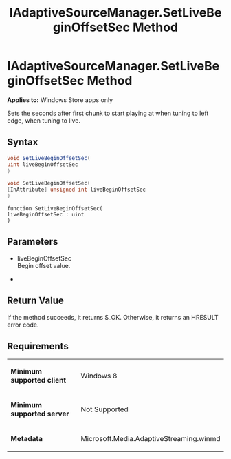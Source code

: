 ﻿---
title: IAdaptiveSourceManager.SetLiveBeginOffsetSec Method
TOCTitle: SetLiveBeginOffsetSec Method
ms:assetid: 6a33c1cc-8cf9-41b2-befa-bb80b3b80949
ms:mtpsurl: https://msdn.microsoft.com/en-us/library/JJ822755(v=VS.90)
ms:contentKeyID: 50079510
ms.date: 11/19/2012
mtps_version: v=VS.90
dev_langs:
- csharp
- c++
- jscript
---

# IAdaptiveSourceManager.SetLiveBeginOffsetSec Method

**Applies to:** Windows Store apps only

Sets the seconds after first chunk to start playing at when tuning to left edge, when tuning to live.

## Syntax

``` csharp
void SetLiveBeginOffsetSec(
uint liveBeginOffsetSec
)
```

``` c++
void SetLiveBeginOffsetSec(
[InAttribute] unsigned int liveBeginOffsetSec
)
```

``` jscript
function SetLiveBeginOffsetSec(
liveBeginOffsetSec : uint
)
```

## Parameters

  - liveBeginOffsetSec  
    Begin offset value.

  -  

## Return Value

If the method succeeds, it returns S\_OK. Otherwise, it returns an HRESULT error code.

## Requirements

<table>
<colgroup>
<col style="width: 50%" />
<col style="width: 50%" />
</colgroup>
<tbody>
<tr class="odd">
<td><p><strong>Minimum supported client</strong></p></td>
<td><p>Windows 8</p></td>
</tr>
<tr class="even">
<td><p><strong>Minimum supported server</strong></p></td>
<td><p>Not Supported</p></td>
</tr>
<tr class="odd">
<td><p><strong>Metadata</strong></p></td>
<td><p>Microsoft.Media.AdaptiveStreaming.winmd</p></td>
</tr>
</tbody>
</table>

